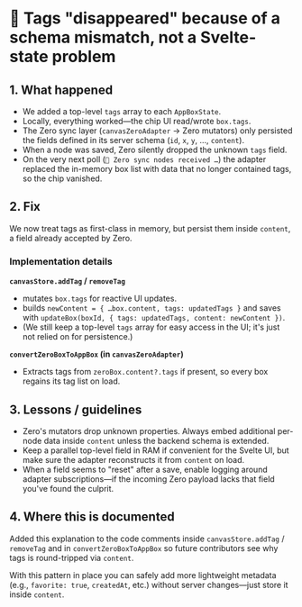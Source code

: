 # 📝 Tags "disappeared" because of a schema mismatch, not a Svelte-state problem

## 1. What happened

- We added a top-level `tags` array to each `AppBoxState`.
- Locally, everything worked—the chip UI read/wrote `box.tags`.
- The Zero sync layer (`canvasZeroAdapter` → Zero mutators) only persisted the fields defined in its server schema (`id`, `x`, `y`, …, `content`).
- When a node was saved, Zero silently dropped the unknown `tags` field.
- On the very next poll (`🔄 Zero sync nodes received …`) the adapter replaced the in-memory box list with data that no longer contained tags, so the chip vanished.

## 2. Fix

We now treat tags as first-class in memory, but persist them inside `content`, a field already accepted by Zero.

### Implementation details

**`canvasStore.addTag` / `removeTag`**

- mutates `box.tags` for reactive UI updates.
- builds `newContent = { …box.content, tags: updatedTags }` and saves with
  `updateBox(boxId, { tags: updatedTags, content: newContent })`.
- (We still keep a top-level `tags` array for easy access in the UI; it's just not relied on for persistence.)

**`convertZeroBoxToAppBox` (in `canvasZeroAdapter`)**

- Extracts tags from `zeroBox.content?.tags` if present, so every box regains its tag list on load.

## 3. Lessons / guidelines

- Zero's mutators drop unknown properties. Always embed additional per-node data inside `content` unless the backend schema is extended.
- Keep a parallel top-level field in RAM if convenient for the Svelte UI, but make sure the adapter reconstructs it from `content` on load.
- When a field seems to "reset" after a save, enable logging around adapter subscriptions—if the incoming Zero payload lacks that field you've found the culprit.

## 4. Where this is documented

Added this explanation to the code comments inside
`canvasStore.addTag` / `removeTag` and in `convertZeroBoxToAppBox` so future contributors see why tags is round-tripped via `content`.

With this pattern in place you can safely add more lightweight metadata (e.g., `favorite: true`, `createdAt`, etc.) without server changes—just store it inside `content`.
